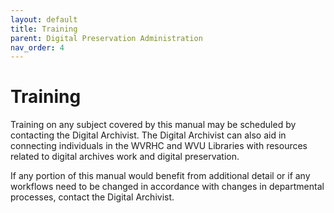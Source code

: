 ```yaml
---
layout: default
title: Training
parent: Digital Preservation Administration
nav_order: 4
---
```


# Training

Training on any subject covered by this manual may be scheduled by contacting the Digital Archivist. The Digital Archivist can also aid in connecting individuals in the WVRHC and WVU Libraries with resources related to digital archives work and digital preservation.  

If any portion of this manual would benefit from additional detail or if any workflows need to be changed in accordance with changes in departmental processes, contact the Digital Archivist.  